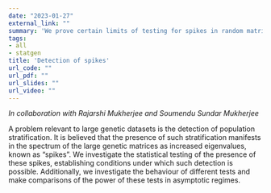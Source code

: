 ```yaml
---
date: "2023-01-27"
external_link: ""
summary: 'We prove certain limits of testing for spikes in random matrices, a problem relevant to large genetic datasets'
tags:
- all
- statgen
title: 'Detection of spikes'
url_code: ""
url_pdf: ""
url_slides: ""
url_video: ""
---
```




_In collaboration with Rajarshi Mukherjee and Soumendu Sundar Mukherjee_




A problem relevant to large genetic datasets is the detection of population stratification. It is believed that the presence of such stratification manifests in the spectrum of the large genetic matrices as increased eigenvalues, known as “spikes”. We investigate the statistical testing of the presence of these spikes, establishing conditions under which such detection is possible. Additionally, we investigate the behaviour of different tests and make comparisons of the power of these tests in asymptotic regimes.